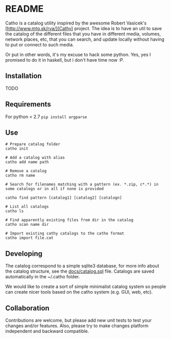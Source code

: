 README
==========

Catho is a catalog utility inspired by the awesome Robert Vasicek's
[http://www.mtg.sk/rva/](Cathy) project. The idea is to have an util
to save the catalog of the different files that you have in different
media, volumes, network places, etc, that you can search, and update
locally without having to put or connect to such media.

Or put in other words, it's my excuse to hack some python. Yes, yes I
promised to do it in haskell, but i don't have time now :P.

Installation
----------

TODO

Requirements
------------

For python < 2.7
```pip install argparse```

Use
----------

    # Prepare catalog folder
    catho init

    # Add a catalog with alias
    catho add name path  

    # Remove a catalog
    catho rm name

    # Search for filenames matching with a pattern (ex. *.zip, c*.*) in some catalogs or in all if none is provided

    catho find pattern [catalog1] [catalog2] [catalogn]

    # List all catalogs
    catho ls

    # Find apparently existing files from dir in the catalog
    catho scan name dir

    # Import existing cathy catalogs to the catho format
    catho import file.cat
    
Developing
----------

The catalog correspond to a simple sqlite3 database, for more info
about the catalog structure, see the [docs/catalog.sql](https://github.com/iemejia/catho/blob/master/docs/catalog.sql) file. Catalogs
are saved automatically in the ~/.catho folder.

We would like to create a sort of simple minimalist catalog system so
people can create nicer tools based on the catho system (e.g. GUI,
web, etc).

Collaboration
----------

Contributions are welcome, but please add new unit tests to test your
changes and/or features.  Also, please try to make changes platform
independent and backward compatible.

